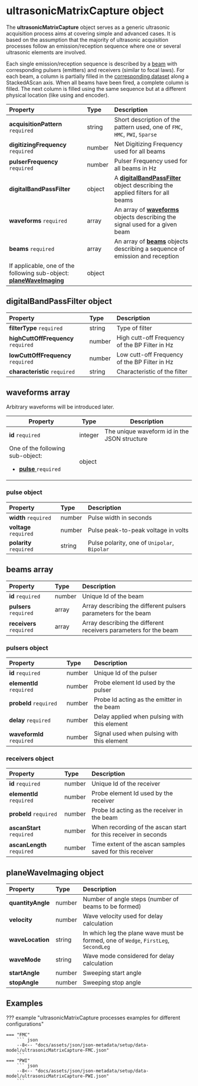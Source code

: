 # **ultrasonicMatrixCapture** object

The **ultrasonicMatrixCapture** object serves as a generic ultrasonic acquisition process aims at covering simple and advanced cases. It is based on the assumption that the majority of ultrasonic acquisition processes follow an emission/reception sequence where one or several ultrasonic elements are involved. 

Each single emission/reception sequence is described by a [beam](#beams-array) with corresponding pulsers (emitters) and receivers (similar to focal laws). For each beam, a column is partially filled in the [corresponding dataset](../datasets.md) along a StackedAScan axis. When all beams have been fired, a complete column is filled. The next column is filled using the same sequence but at a different physical location (like using and encoder). 


| Property                                                                                         | Type   | Description                                                                                                      |
| :----------------------------------------------------------------------------------------------- | :----- | :--------------------------------------------------------------------------------------------------------------- |
| **acquisitionPattern** `required`                                                                | string | Short description of the pattern used, one of `FMC`, `HMC`, `PWI`, `Sparse`                                      |
| **digitizingFrequency** `required`                                                               | number | Net Digitizing Frequency used for all beams                                                                      |
| **pulserFrequency** `required`                                                                   | number | Pulser Frequency used for all beams in Hz                                                                        |
| **digitalBandPassFilter**                                                                        | object | A [**digitalBandPassFilter**](#digitalbandpassfilter-object) object describing the applied filters for all beams |
| **waveforms** `required`                                                                         | array  | An array of [**waveforms**](#waveforms-array) objects describing the signal used for a given beam                |
| **beams**  `required`                                                                            | array  | An array of [**beams**](#beams-array) objects describing a sequence of emission and reception                    |
| If applicable, one of the following sub-object: [**planeWaveImaging**](#planewaveimaging-object) | object |                                                                                                                  |



## **digitalBandPassFilter** object 

| Property                            | Type   | Description                                    |
| :---------------------------------- | :----- | :--------------------------------------------- |
| **filterType** `required`           | string | Type of filter                                 |
| **highCuttOffFrequency** `required` | number | High cutt-off Frequency of the BP Filter in Hz |
| **lowCuttOffFrequency** `required`  | number | Low cutt-off Frequency of the BP Filter in Hz  |
| **characteristic** `required`       | string | Characteristic of the filter                   |

## **waveforms** array 

Arbitrary waveforms will be introduced later.

<table>
<thead>
  <tr>
    <th>Property</th>
    <th>Type</th>
    <th>Description</th>
  </tr>
</thead>
<tbody>
  <tr>
    <td><b>id</b>  <code>required</code> </td>
    <td>integer</td>
    <td>The unique waveform id in the JSON structure</td>
  </tr>
  <tr>
    <td>One of the following sub-object: 
        <ul>
            <li><b><a href="#pulse-object">pulse </a></b>  <code>required</code></li>
        </ul> 
    </td>
    <td>object</td>
    <td></td>
  </tr>
</tbody>
</table>

### **pulse** object

| Property                | Type   | Description                                  |
| :---------------------- | :----- | :------------------------------------------- |
| **width** `required`    | number | Pulse width in seconds                       |
| **voltage** `required`  | number | Pulse peak-to-peak voltage in volts          |
| **polarity** `required` | string | Pulse polarity, one of `Unipolar`, `Bipolar` |

## **beams** array 

| Property                 | Type   | Description                                                      |
| :----------------------- | :----- | :--------------------------------------------------------------- |
| **id** `required`        | number | Unique Id of the beam                                            |
| **pulsers** `required`   | array  | Array describing the different pulsers parameters for the beam   |
| **receivers** `required` | array  | Array describing the different receivers parameters for the beam |

### **pulsers** object 

| Property                  | Type   | Description                                  |
| :------------------------ | :----- | :------------------------------------------- |
| **id** `required`         | number | Unique Id of the pulser                      |
| **elementId** `required`  | number | Probe element Id used by the pulser          |
| **probeId** `required`    | number | Probe Id acting as the emitter in the beam   |
| **delay** `required`      | number | Delay applied when pulsing with this element |
| **waveformId** `required` | number | Signal used when pulsing with this element   |

### **receivers** object 

| Property                   | Type   | Description                                                    |
| :------------------------- | :----- | :------------------------------------------------------------- |
| **id** `required`          | number | Unique Id of the receiver                                      |
| **elementId** `required`   | number | Probe element Id used by the receiver                          |
| **probeId** `required`     | number | Probe Id acting as the receiver in the beam                   |
| **ascanStart** `required`  | number | When recording of the ascan start for this receiver in seconds |
| **ascanLength** `required` | number | Time extent of the ascan samples saved for this receiver       |

## **planeWaveImaging** object 

| Property          | Type   | Description                                                                         |
| :---------------- | :----- | :---------------------------------------------------------------------------------- |
| **quantityAngle** | number | Number of angle steps (number of beams to be formed)                                |
| **velocity**      | number | Wave velocity used for delay calculation                                            |
| **waveLocation**  | string | In which leg the plane wave must be formed, one of `Wedge`, `FirstLeg`, `SecondLeg` |
| **waveMode**      | string | Wave mode considered for delay calculation                                          |
| **startAngle**    | number | Sweeping start angle                                                                |
| **stopAngle**     | number | Sweeping stop angle                                                                 |


## Examples

??? example "ultrasonicMatrixCapture processes examples for different configurations"

    === "FMC"
        ``` json
        --8<-- "docs/assets/json/json-metadata/setup/data-model/ultrasonicMatrixCapture-FMC.json"
        ``` 
    === "PWI"
        ``` json
        --8<-- "docs/assets/json/json-metadata/setup/data-model/ultrasonicMatrixCapture-PWI.json"
        ```

